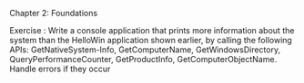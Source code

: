 Chapter 2: Foundations


Exercise : Write a console application that prints more information about the system than the HelloWin application shown earlier, by calling the following APIs: GetNativeSystem-Info, GetComputerName, GetWindowsDirectory, QueryPerformanceCounter, GetProductInfo, GetComputerObjectName. Handle errors if they occur

